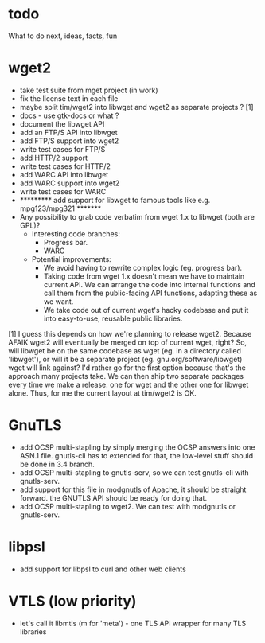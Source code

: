 # todo
What to do next, ideas, facts, fun

wget2
=====

- take test suite from mget project (in work)
- fix the license text in each file
- maybe split tim/wget2 into libwget and wget2 as separate projects ? [1]
- docs - use gtk-docs or what ?
- document the libwget API
- add an FTP/S API into libwget
- add FTP/S support into wget2
- write test cases for FTP/S
- add HTTP/2 support
- write test cases for HTTP/2
- add WARC API into libwget
- add WARC support into wget2
- write test cases for WARC
- ********* add support for libwget to famous tools like e.g. mpg123/mpg321 *******
- Any possibility to grab code verbatim from wget 1.x to libwget (both are GPL)?
  - Interesting code branches:
    - Progress bar.
    - WARC
  - Potential improvements:
    - We avoid having to rewrite complex logic (eg. progress bar).
    - Taking code from wget 1.x doesn't mean we have to maintain current API. We can arrange the code into internal functions and call them from the public-facing API functions, adapting these as we want.
    - We take code out of current wget's hacky codebase and put it into easy-to-use, reusable public libraries.

[1] I guess this depends on how we're planning to release wget2. Because AFAIK wget2 will eventually be merged on top of current wget, right? So, will libwget be on the same codebase as wget (eg. in a directory called 'libwget'), or will it be a separate project (eg. gnu.org/software/libwget) wget will link against? I'd rather go for the first option because that's the approach many projects take. We can then ship two separate packages every time we make a release: one for wget and the other one for libwget alone. Thus, for me the current layout at tim/wget2 is OK.

GnuTLS
======

- add OCSP multi-stapling by simply merging the OCSP answers into one ASN.1 file.
  gnutls-cli has to extended for that, the low-level stuff should be done in 3.4 branch.
- add OCSP multi-stapling to gnutls-serv, so we can test gnutls-cli with gnutls-serv.
- add support for this file in modgnutls of Apache, it should be straight forward.
  the GNUTLS API should be ready for doing that.
- add OCSP multi-stapling to wget2. We can test with modgnutls or gnutls-serv.


libpsl
======

- add support for libpsl to curl and other web clients

VTLS (low priority)
===================

- let's call it libmtls (m for 'meta') - one TLS API wrapper for many TLS libraries
